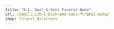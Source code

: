 ```yaml
---
title: "B.L. Bush & Sons Funeral Home"
url: /camillus/b-l-bush-and-sons-funeral-home/
shop: funeral directors
---
```


